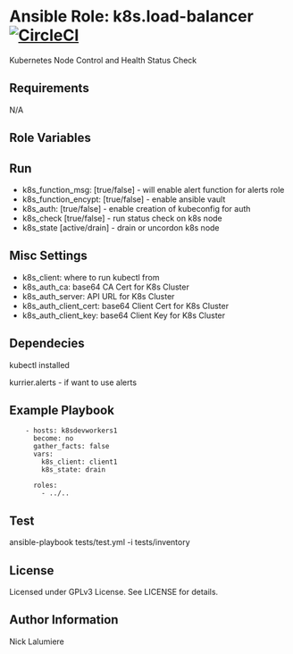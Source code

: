 Ansible Role: k8s.load-balancer [![CircleCI](https://circleci.com/gh/kurrier/ansible-role_k8s.load-balancer.svg?style=svg)](https://circleci.com/gh/kurrier/ansible-role_k8s.load-balancer)
=========

Kubernetes Node Control and Health Status Check

Requirements
------------

N/A

Role Variables
--------------
## Run ##
* k8s_function_msg: [true/false] - will enable alert function for alerts role
* k8s_function_encypt: [true/false] -  enable ansible vault
* k8s_auth: [true/false] - enable creation of kubeconfig for auth
* k8s_check [true/false] - run status check on k8s node
* k8s_state [active/drain] - drain or uncordon k8s node

## Misc Settings ##

* k8s_client: where to run kubectl from
* k8s_auth_ca: base64 CA Cert for K8s Cluster
* k8s_auth_server: API URL for K8s Cluster 
* k8s_auth_client_cert: base64 Client Cert for K8s Cluster
* k8s_auth_client_key: base64 Client Key for K8s Cluster

Dependecies
-----------

kubectl installed

kurrier.alerts - if want to use alerts

Example Playbook
----------------
        - hosts: k8sdevworkers1
          become: no
          gather_facts: false
          vars:
            k8s_client: client1
            k8s_state: drain
 
          roles:
            - ../..

Test
----------------

ansible-playbook tests/test.yml -i tests/inventory

License
-------

Licensed under GPLv3 License. See LICENSE for details.

Author Information
------------------

Nick Lalumiere
